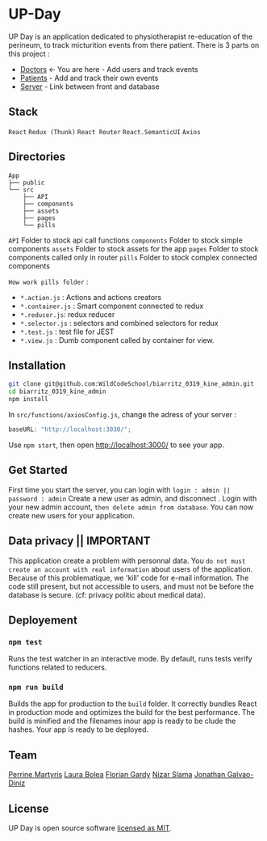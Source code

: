 # UP-Day

UP Day is an application dedicated to physiotherapist re-education of the perineum, to track micturition events from there patient.
There is 3 parts on this project :

- [Doctors](https://github.com/WildCodeSchool/biarritz_0319_kine_admin) <- You are here - Add users and track events
- [Patients](https://github.com/WildCodeSchool/biarritz_0319_kine_front) - Add and track their own events
- [Server](https://github.com/WildCodeSchool/biarritz_0319_kine_back) - Link between front and database

## Stack

`React` `Redux (Thunk)` `React Router` `React.SemanticUI` `Axios`

## Directories

```
App
├── public
└── src
    ├── API
    ├── components
    ├── assets
    ├── pages
    └── pills
```

`API` Folder to stock api call functions
`components` Folder to stock simple components
`assets` Folder to stock assets for the app
`pages` Folder to stock components called only in router
`pills` Folder to stock complex connected components

`How work pills folder` :

- `*.action.js` : Actions and actions creators
- `*.container.js` : Smart component connected to redux
- `*.reducer.js`: redux reducer
- `*.selector.js` : selectors and combined selectors for redux
- `*.test.js` : test file for JEST
- `*.view.js` : Dumb component called by container for view.

## Installation

```sh
git clone git@github.com:WildCodeSchool/biarritz_0319_kine_admin.git
cd biarritz_0319_kine_admin
npm install
```

In `src/functions/axiosConfig.js`, change the adress of your server :

```javascript
baseURL: "http://localhost:3030/";
```

Use `npm start`, then open [http://localhost:3000/](http://localhost:3000/) to see your app.

## Get Started

First time you start the server, you can login with `login : admin || password : admin`
Create a new user as admin, and disconnect .
Login with your new admin account, `then delete admin from database`.
You can now create new users for your application.

## Data privacy || IMPORTANT

This application create a problem with personnal data.
You `do not must create an account with real information` about users of the application.
Because of this problematique, we 'kill' code for e-mail information. The code still present, but not accessible to users, and must not be before the database is secure.
(cf: privacy politic about medical data).

## Deployement

### `npm test`

Runs the test watcher in an interactive mode.
By default, runs tests verify functions related to reducers.

### `npm run build`

Builds the app for production to the `build` folder.
It correctly bundles React in production mode and optimizes the build for the best performance.
The build is minified and the filenames inour app is ready to be clude the hashes.
Your app is ready to be deployed.

## Team

[Perrine Martyris](https://www.linkedin.com/in/perrinemartyris/)
[Laura Bolea](https://www.linkedin.com/in/laura-bolea/)
[Florian Gardy](https://www.linkedin.com/in/florian-gardy/)
[Nizar Slama](https://www.linkedin.com/in/nizar-slama-197b3b182/)
[Jonathan Galvao-Diniz](https://www.linkedin.com/in/jonathan-galvao-diniz/)

## License

UP Day is open source software [licensed as MIT](https://github.com/WildCodeSchool/biarritz_0319_kine_admin/blob/master/LICENSE).
